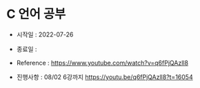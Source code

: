 C 언어 공부
=============

* 시작일 : 2022-07-26
* 종료일 : 
* Reference : https://www.youtube.com/watch?v=q6fPjQAzll8

* 진행사항 : 08/02 6강까지 https://youtu.be/q6fPjQAzll8?t=16054